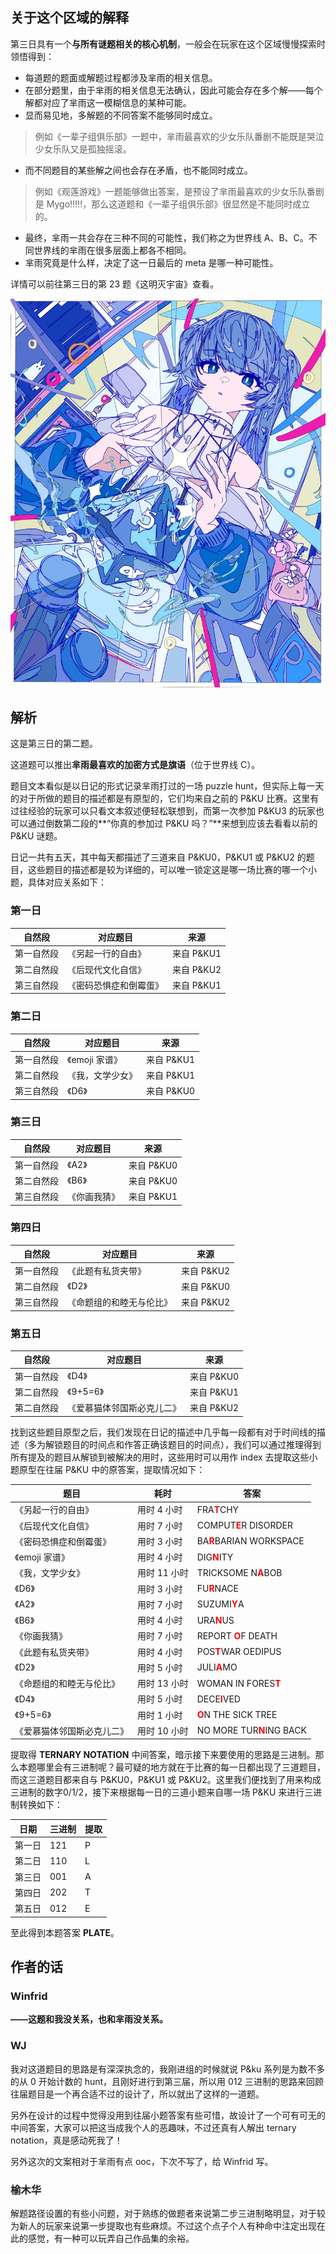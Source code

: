 <style>
.rb {color: red; font-weight: bold;}
</style>

## 关于这个区域的解释

第三日具有一个**与所有谜题相关的核心机制**，一般会在玩家在这个区域慢慢探索时领悟得到：

- 每道题的题面或解题过程都涉及芈雨的相关信息。
- 在部分题里，由于芈雨的相关信息无法确认，因此可能会存在多个解——每个解都对应了芈雨这一模糊信息的某种可能。
- 显而易见地，多解题的不同答案不能够同时成立。

> 例如《一辈子组俱乐部》一题中，芈雨最喜欢的少女乐队番剧不能既是哭泣少女乐队又是孤独摇滚。

- 而不同题目的某些解之间也会存在矛盾，也不能同时成立。

> 例如《观莲游戏》一题能够做出答案，是预设了芈雨最喜欢的少女乐队番剧是 Mygo!!!!!，那么这道题和《一辈子组俱乐部》很显然是不能同时成立的。

- 最终，芈雨一共会存在三种不同的可能性，我们称之为世界线 A、B、C。不同世界线的芈雨在很多层面上都各不相同。
- 芈雨究竟是什么样，决定了这一日最后的 meta 是哪一种可能性。

详情可以前往第三日的第 23 题《这明灭宇宙》查看。

<img class="puzzle-image" src="media/solution/day3_premeta/4.webp" alt="">

## 解析

这是第三日的第二题。

这道题可以推出**芈雨最喜欢的加密方式是旗语**（位于世界线 C）。

题目文本看似是以日记的形式记录芈雨打过的一场 puzzle hunt，但实际上每一天的对于所做的题目的描述都是有原型的，它们均来自之前的 P&KU 比赛。这里有过往经验的玩家可以只看文本叙述便轻松联想到，而第一次参加 P&KU3 的玩家也可以通过倒数第二段的**“你真的参加过 P&KU 吗？”**来想到应该去看看以前的 P&KU 谜题。

日记一共有五天，其中每天都描述了三道来自 P&KU0，P&KU1 或 P&KU2 的题目，这些题目的描述都是较为详细的，可以唯一锁定这是哪一场比赛的哪一个小题，具体对应关系如下：

### 第一日

|自然段|对应题目|来源|
|-|-|-|
|第一自然段|《另起一行的自由》|来自 P&KU1|
|第二自然段|《后现代文化自信》|来自 P&KU2|
|第三自然段|《密码恐惧症和倒霉蛋》|来自 P&KU1|

### 第二日

|自然段|对应题目|来源|
|-|-|-|
|第一自然段|《emoji 家谱》|来自 P&KU1|
|第二自然段|《我，文学少女》|来自 P&KU1|
|第三自然段|《D6》|来自 P&KU0|

### 第三日

|自然段|对应题目|来源|
|-|-|-|
|第一自然段|《A2》|来自 P&KU0|
|第二自然段|《B6》|来自 P&KU0|
|第三自然段|《你画我猜》|来自 P&KU1|

### 第四日

|自然段|对应题目|来源|
|-|-|-|
|第一自然段|《此题有私货夹带》|来自 P&KU2|
|第二自然段|《D2》|来自 P&KU0|
|第三自然段|《命题组的和睦无与伦比》|来自 P&KU2|

### 第五日

|自然段|对应题目|来源|
|-|-|-|
|第一自然段|《D4》|来自 P&KU0|
|第二自然段|《9+5=6》|来自 P&KU1|
|第二自然段|《爱慕猫体邻国斯必克儿二》|来自 P&KU2|

找到这些题目原型之后，我们发现在日记的描述中几乎每一段都有对于时间线的描述（多为解锁题目的时间点和作答正确该题目的时间点），我们可以通过推理得到所有提及的题目从解锁到被解决的用时，这些用时可以用作 index 去提取这些小题原型在往届 P&KU 中的原答案，提取情况如下：

|题目|耗时|答案|
|-|-|-|
|《另起一行的自由》|用时 4 小时|FRA<span class="rb">T</span>CHY|
|《后现代文化自信》|用时 7 小时|COMPUT<span class="rb">E</span>R DISORDER|
|《密码恐惧症和倒霉蛋》|用时 3 小时|BA<span class="rb">R</span>BARIAN WORKSPACE|
|《emoji 家谱》|用时 4 小时|DIG<span class="rb">N</span>ITY|
|《我，文学少女》|用时 11 小时|TRICKSOME N<span class="rb">A</span>BOB|
|《D6》|用时 3 小时|FU<span class="rb">R</span>NACE|
|《A2》|用时 7 小时|SUZUMI<span class="rb">Y</span>A|
|《B6》|用时 4 小时|URA<span class="rb">N</span>US|
|《你画我猜》|用时 7 小时|REPORT <span class="rb">O</span>F DEATH|
|《此题有私货夹带》|用时 4 小时|POS<span class="rb">T</span>WAR OEDIPUS|
|《D2》|用时 5 小时|JULI<span class="rb">A</span>MO|
|《命题组的和睦无与伦比》|用时 13 小时|WOMAN IN FORES<span class="rb">T</span>|
|《D4》|用时 5 小时|DECE<span class="rb">I</span>VED|
|《9+5=6》|用时 1 小时|<span class="rb">O</span>N THE SICK TREE|
|《爱慕猫体邻国斯必克儿二》|用时 10 小时|NO MORE TUR<span class="rb">N</span>ING BACK|

提取得 **TERNARY NOTATION** 中间答案，暗示接下来要使用的思路是三进制。那么本题哪里会有三进制呢？最可疑的地方就在于比赛的每一日都出现了三道题目，而这三道题目都来自与 P&KU0，P&KU1 或 P&KU2。这里我们便找到了用来构成三进制的数字0/1/2，接下来根据每一日的三道小题来自哪一场 P&KU 来进行三进制转换如下：

|日期|三进制|提取|
|-|-|-|
|第一日|121|P|
|第二日|110|L|
|第三日|001|A|
|第四日|202|T|
|第五日|012|E|

至此得到本题答案 **PLATE**。

## 作者的话

### Winfrid

**——这题和我没关系，也和芈雨没关系。**

### WJ

我对这道题目的思路是有深深执念的，我刚进组的时候就说 P&ku 系列是为数不多的从 0 开始计数的 hunt，且刚好进行到第三届，所以用 012 三进制的思路来回顾往届题目是一个再合适不过的设计了，所以就出了这样的一道题。

另外在设计的过程中觉得没用到往届小题答案有些可惜，故设计了一个可有可无的中间答案，大家可以把这当成我个人的恶趣味，不过还真有人解出 ternary notation，真是感动死我了！

另外这次的文案相对于芈雨有点 ooc，下次不写了，给 Winfrid 写。

### 榆木华

解题路径设置的有些小问题，对于熟练的做题者来说第二步三进制略明显，对于较为新人的玩家来说第一步提取也有些麻烦。不过这个点子个人有种命中注定出现在此的感觉，有一种可以玩弄自己作品集的余裕。